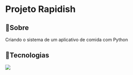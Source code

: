<h1>Projeto Rapidish</h1>

<h2>📃Sobre</h2>
<p>Criando o sistema de um aplicativo de comida com Python</p>

## 🚀Tecnologias
<div>
  <img src="https://img.shields.io/badge/python-3670A0?style=for-the-badge&logo=python&logoColor=ffdd54">
</div>
